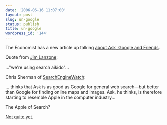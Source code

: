 ```yaml
---
date: '2006-06-16 11:07:00'
layout: post
slug: un-google
status: publish
title: un-google
wordpress_id: '144'
---
```


The Economist has a new article up talking [about Ask, Google and Friends](
http://www.economist.com/business/displaystory.cfm?story_id=7064434
).





Quote from [Jim Lanzone](http://sp.ask.com/en/docs/about/management.shtml#jl):




> 
..."we're using search aikido"...




Chris Sherman of [SearchEngineWatch](http://searchenginewatch.com/):




> 
... thinks that Ask is as good as Google for general web search—but better than Google for finding online maps and images. Ask, he thinks, is therefore starting to resemble Apple in the computer industry...





The Apple of Search?




[Not quite yet](http://finance.yahoo.com/q/bc?s=IACI&t=5y&l=on&z=m&q=l&c=AAPL).



